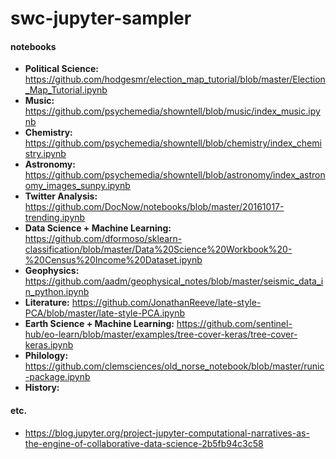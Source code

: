 # swc-jupyter-sampler

#### notebooks

- __Political Science:__ https://github.com/hodgesmr/election_map_tutorial/blob/master/Election_Map_Tutorial.ipynb
- __Music:__ https://github.com/psychemedia/showntell/blob/music/index_music.ipynb
- __Chemistry:__ https://github.com/psychemedia/showntell/blob/chemistry/index_chemistry.ipynb
- __Astronomy:__ https://github.com/psychemedia/showntell/blob/astronomy/index_astronomy_images_sunpy.ipynb
- __Twitter Analysis:__ https://github.com/DocNow/notebooks/blob/master/20161017-trending.ipynb
- __Data Science + Machine Learning:__ https://github.com/dformoso/sklearn-classification/blob/master/Data%20Science%20Workbook%20-%20Census%20Income%20Dataset.ipynb
- __Geophysics:__ https://github.com/aadm/geophysical_notes/blob/master/seismic_data_in_python.ipynb
- __Literature:__ https://github.com/JonathanReeve/late-style-PCA/blob/master/late-style-PCA.ipynb
- __Earth Science + Machine Learning:__ https://github.com/sentinel-hub/eo-learn/blob/master/examples/tree-cover-keras/tree-cover-keras.ipynb
- __Philology:__ https://github.com/clemsciences/old_norse_notebook/blob/master/runic-package.ipynb
- __History:__

#### etc.
- https://blog.jupyter.org/project-jupyter-computational-narratives-as-the-engine-of-collaborative-data-science-2b5fb94c3c58
